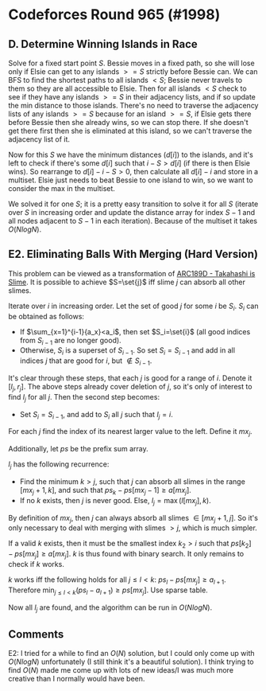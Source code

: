 # Codeforces Round 965 (#1998)

## D. Determine Winning Islands in Race
Solve for a fixed start point $S$. Bessie moves in a fixed path, so she will lose only if Elsie can get to any islands $>= S$ strictly before Bessie can. We can BFS to find the shortest paths to all islands $< S$; Bessie never travels to them so they are all accessible to Elsie. Then for all islands $< S$ check to see if they have any islands $>= S$ in their adjacency lists, and if so update the min distance to those islands. There's no need to traverse the adjacency lists of any islands $>= S$ because for an island $>= S$, if Elsie gets there before Bessie then she already wins, so we can stop there. If she doesn't get there first then she is eliminated at this island, so we can't traverse the adjacency list of it. 

Now for this $S$ we have the minimum distances ($d[i]$) to the islands, and it's left to check if there's some $d[i]$ such that $i-S>d[i]$ (if there is then Elsie wins). So rearrange to $d[i]-i-S>0$, then calculate all $d[i]-i$ and store in a multiset. Elsie just needs to beat Bessie to one island to win, so we want to consider the max in the multiset.

We solved it for one $S$; it is a pretty easy transition to solve it for all $S$ (iterate over $S$ in increasing order and update the distance array for index $S-1$ and all nodes adjacent to $S-1$ in each iteration). Because of the multiset it takes $O(NlogN)$.

## E2. Eliminating Balls With Merging (Hard Version)
This problem can be viewed as a transformation of [ARC189D - Takahashi is Slime](https://atcoder.jp/contests/arc189/tasks/arc189_d). It is possible to achieve $S=\set{j}$ iff slime $j$ can absorb all other slimes.

Iterate over $i$ in increasing order. Let the set of good $j$ for some $i$ be $S_i$. $S_i$ can be obtained as follows:
 - If $\sum_{x=1}^{i-1}{a_x}<a_i$, then set $S_i=\set{i}$ (all good indices from $S_{i-1}$ are no longer good).
 - Otherwise, $S_i$ is a superset of $S_{i-1}$. So set $S_i=S_{i-1}$ and add in all indices $j$ that are good for $i$, but $\notin{S_{i-1}}$.

It's clear through these steps, that each $j$ is good for a range of $i$. Denote it $[l_j,r_j]$. The above steps already cover deletion of $j$, so it's only of interest to find $l_j$ for all $j$. Then the second step becomes:
 - Set $S_i=S_{i-1}$, and add to $S_i$ all $j$ such that $l_j=i$.

For each $j$ find the index of its nearest larger value to the left. Define it $mx_j$.

Additionally, let $ps$ be the prefix sum array.

$l_j$ has the following recurrence:
 - Find the minimum $k>j$, such that $j$ can absorb all slimes in the range $[mx_j+1,k]$, and such that $ps_k-ps[mx_j-1]\ge{a[mx_j]}$.
 - If no $k$ exists, then $j$ is never good. Else, $l_j=\max(l[mx_j],k)$.

By definition of $mx_j$, then $j$ can always absorb all slimes $\in[mx_j+1,j]$. So it's only necessary to deal with merging with slimes $>j$, which is much simpler.

If a valid $k$ exists, then it must be the smallest index $k_2>i$ such that $ps[k_2]-ps[mx_j]\ge{a[mx_j]}$. $k$ is thus found with binary search. It only remains to check if $k$ works.

$k$ works iff the following holds for all $j\le{l}<k$: $ps_l-ps[mx_j]\ge{a_{l+1}}$. Therefore $\min_{j\le{l}<k}(ps_l-a_{l+1})\ge{ps[mx_j]}$. Use sparse table.

Now all $l_j$ are found, and the algorithm can be run in $O(NlogN)$.

## Comments
E2: I tried for a while to find an $O(N)$ solution, but I could only come up with $O(NlogN)$ unfortunately (I still think it's a beautiful solution). I think trying to find $O(N)$ made me come up with lots of new ideas/I was much more creative than I normally would have been.